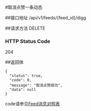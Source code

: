#取消点赞一条动态

##接口地址
/api/v1/feeds/{feed_id}/digg

##请求方法
DELETE

### HTTP Status Code

204

##返回体
```
{
  "status": true,
  "code": 0,
  "message": "取消点赞成功",
  "data": null
}
```

code请参见[Feed消息对照表](Feed消息对照表.md)